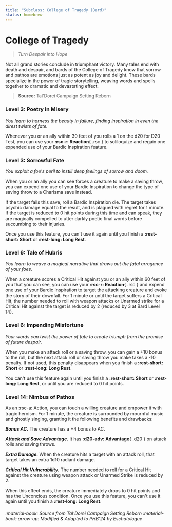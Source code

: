 ```yaml
---
title: "Subclass: College of Tragedy (Bard)"
status: homebrew
---
```


<p style="display:none">
Turn Despair into Hope
</p>

# College of Tragedy

> *Turn Despair into Hope*

Not all grand stories conclude in triumphant victory. Many tales end with death and despair, and bards of the College of Tragedy know that sorrow and pathos are emotions just as potent as joy and delight. These bards specialize in the power of tragic storytelling, weaving words and spells together to dramatic and devastating effect.

> **Source:** Tal'Dorei Campaign Setting Reborn

### Level 3: Poetry in Misery

*You learn to harness the beauty in failure, finding inspiration in even the direst twists of fate.* 

Whenever you or an ally within 30 feet of you rolls a 1 on the d20 for D20 Test, you can use your **:rsc-r: Reaction**{ .rsc } to soliloquize and regain one expended use of your Bardic Inspiration feature.

### Level 3: Sorrowful Fate

*You exploit a foe's peril to instill deep feelings of sorrow and doom.*

When you or an ally you can see forces a creature to make a saving throw, you can expend one use of your Bardic Inspiration to change the type of saving throw to a Charisma save instead.

If the target fails this save, roll a Bardic Inspiration die. The target takes psychic damage equal to the result, and is plagued with regret for 1 minute. If the target is reduced to 0 hit points during this time and can speak, they are magically compelled to utter darkly poetic final words before succumbing to their injuries.

Once you use this feature, you can't use it again until you finish a **:rest-short: Short** or **:rest-long: Long Rest**.

### Level 6: Tale of Hubris

*You learn to weave a magical narrative that draws out the fatal arrogance of your foes.*

When a creature scores a Critical Hit against you or an ally within 60 feet of you that you can see, you can use your **:rsc-r: Reaction**{ .rsc } and expend one use of your Bardic Inspiration to target the attacking creature and evoke the story of their downfall. For 1 minute or until the target suffers a Critical Hit, the number needed to roll with weapon attacks or Unarmed strike for a Critical Hit against the target is reduced by 2 (reduced by 3 at Bard Level 14).

### Level 6: Impending Misfortune

*Your words can twist the power of fate to create triumph from the promise of future despair*. 

When you make an attack roll or a saving throw, you can gain a +10 bonus to the roll, but the next attack roll or saving throw you make takes a -10 penalty. If not used, this penalty disappears when you finish a **:rest-short: Short** or **:rest-long: Long Rest**.

You can't use this feature again until you finish a **:rest-short: Short** or **:rest-long: Long Rest**, or until you are reduced to 0 hit points.

### Level 14: Nimbus of Pathos

As an :rsc-a: Action, you can touch a willing creature and empower it with tragic heroism. For 1 minute, the creature is surrounded by mournful music and ghostly singing, granting it the following benefits and drawbacks:

***Bonus AC.*** The creature has a +4 bonus to AC.

***Attack and Save Advantage.*** It has **:d20-adv: Advantage**{ .d20 } on attack rolls and saving throws.

***Extra Damage.*** When the creature hits a target with an attack roll, that target takes an extra 1d10 radiant damage.

***Critical Hit Vulnerability.*** The number needed to roll for a Critical Hit against the creature using weapon attack or Unarmed Strike is reduced by 2.

When this effect ends, the creature immediately drops to 0 hit points and has the Unconcious condition. Once you use this feature, you can't use it again until you finish a **:rest-long: Long Rest**.

###### :material-book: Source from *Tal'Dorei Campaign Setting Reborn* :material-book-arrow-up: Modified & Adapted to PHB'24 by *Eschatologue*
